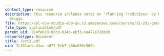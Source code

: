 ```yaml
---
content_type: resource
description: This resource includes notes on 'Planning Traditions' by Prof. de Souza
  Briggs.
file: https://ol-ocw-studio-app-qa.s3.amazonaws.com/courses/11-201-gateway-planning-action-fall-2005/7c201acbd1aca0779fb7b36a666e500b_lect2.pdf
file_type: application/pdf
parent_uid: 314fe87d-93c0-b34b-ebf3-6e477e72bbd8
resourcetype: Document
title: lect2.pdf
uid: 7c201acb-d1ac-a077-9fb7-b36a666e500b
---
```

